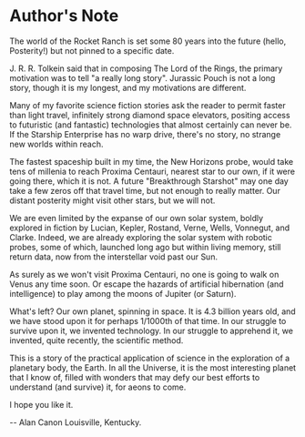 # Author's Note

The world of the Rocket Ranch is set some 80 years into the future (hello, Posterity!) but not pinned to a specific date. 

J. R. R. Tolkein said that in composing The Lord of the Rings, the primary motivation was to tell "a really long story". Jurassic Pouch is not a long story, though it is my longest, and my motivations are different. 

Many of my favorite science fiction stories ask the reader to permit faster than light travel, infinitely strong diamond space elevators, positing access to futuristic (and fantastic) technologies that almost certainly can never be. If the Starship Enterprise has no warp drive, there's no story, no strange new worlds within reach. 

The fastest spaceship built in my time, the New Horizons probe, would take tens of millenia to reach Proxima Centauri, nearest star to our own, if it were going there, which it is not. A future "Breakthrough Starshot" may one day take a few zeros off that travel time, but not enough to really matter. Our distant posterity might visit other stars, but we will not.

We are even limited by the expanse of our own solar system, boldly explored in fiction by Lucian, Kepler, Rostand, Verne, Wells, Vonnegut, and Clarke. Indeed, we are already exploring the solar system with robotic probes, some of which, launched long ago but within living memory, still return data, now from the interstellar void past our Sun.

As surely as we won't visit Proxima Centauri, no one is going to walk on Venus any time soon. Or escape the hazards of artificial hibernation (and intelligence) to play among the moons of Jupiter (or Saturn).

What's left? Our own planet, spinning in space. It is 4.3 billion years old, and we have stood upon it for perhaps 1/1000th of that time. In our struggle to survive upon it, we invented technology. In our struggle to apprehend it, we invented, quite recently, the scientific method.

This is a story of the practical application of science in the exploration of a planetary body, the Earth. In all the Universe, it is the most interesting planet that I know of, filled with wonders that may defy our best efforts to understand (and survive) it, for aeons to come.

I hope you like it.

-- Alan Canon
Louisville, Kentucky. 

